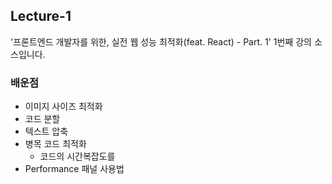 ## Lecture-1

'프론트엔드 개발자를 위한, 실전 웹 성능 최적화(feat. React) - Part. 1' 1번째 강의 소스입니다.

### 배운점

* 이미지 사이즈 최적화
* 코드 분할
* 텍스트 압축
* 병목 코드 최적화
  * 코드의 시간복잡도를 
* Performance 패널 사용법
